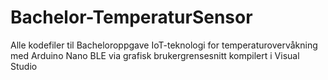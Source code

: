 # Bachelor-TemperaturSensor

Alle kodefiler til Bacheloroppgave IoT-teknologi for temperaturovervåkning med Arduino Nano BLE via grafisk brukergrensesnitt kompilert i Visual Studio
